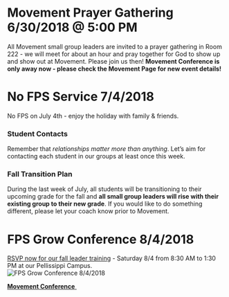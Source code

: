 # Movement Prayer Gathering 6/30/2018 @ 5:00 PM
All Movement small group leaders are invited to a prayer gathering in Room 222 - we will meet for about an hour and pray together for God to show up and show out at Movement. Please join us then!
**Movement Conference is only <span id="MyTimer"></span> away now - please check the Movement Page for new event details!**  

# No FPS Service 7/4/2018
No FPS on July 4th - enjoy the holiday with family & friends.  

<!--

# This Wednesday 7/11/2018

### Small Group Guide  
[**_In-N-Out_ Week 5: The Purpose of Your Story**](guide.pdf)

-->

### Student Contacts
Remember that *relationships matter more than anything*. Let’s aim for contacting each student in our groups at least once this week.

### Fall Transition Plan
During the last week of July, all students will be transitioning to their upcoming grade for the fall and  **all small group leaders will rise with their existing group to their new grade**. If you would like to do something different, please let your coach know prior to Movement.

# FPS Grow Conference 8/4/2018
[RSVP now for our fall leader training](http://fpstudents.org/events/fps-grow-conference) - Saturday 8/4 from 8:30 AM to 1:30 PM at our Pellissippi Campus.  
![FPS Grow Conference 8/4/2018](training.jpg)

<!--End of Markdown Content-->
<script src="scripts.js"></script>

<!--Bottom Page Nav Buttons-->
<a class="btn btn-default btn-sm" href="/movement" role="button"><b>Movement Conference</b>&nbsp;<i class="fa fa-arrow-right"></i></a>
